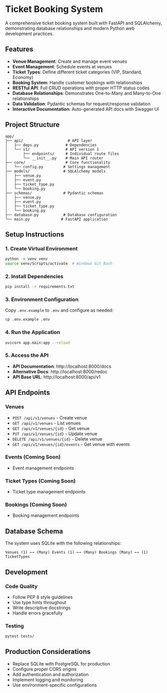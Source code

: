 # Ticket Booking System

A comprehensive ticket booking system built with FastAPI and SQLAlchemy, demonstrating database relationships and modern Python web development practices.

## Features

- **Venue Management**: Create and manage event venues
- **Event Management**: Schedule events at venues
- **Ticket Types**: Define different ticket categories (VIP, Standard, Economy)
- **Booking System**: Handle customer bookings with relationships
- **RESTful API**: Full CRUD operations with proper HTTP status codes
- **Database Relationships**: Demonstrates One-to-Many and Many-to-One relationships
- **Data Validation**: Pydantic schemas for request/response validation
- **Interactive Documentation**: Auto-generated API docs with Swagger UI

## Project Structure

```
app/
├── api/                    # API layer
│   ├── deps.py            # Dependencies
│   └── v1/                # API version 1
│       ├── endpoints/     # Individual route files
│       └── __init__.py    # Main API router
├── core/                  # Core functionality
│   └── config.py         # Settings management
├── models/               # SQLAlchemy models
│   ├── venue.py
│   ├── event.py
│   ├── ticket_type.py
│   └── booking.py
├── schemas/              # Pydantic schemas
│   ├── venue.py
│   ├── event.py
│   ├── ticket_type.py
│   └── booking.py
├── database.py           # Database configuration
└── main.py              # FastAPI application
```

## Setup Instructions

### 1. Create Virtual Environment
```bash
python -m venv venv
source venv/Scripts/activate  # Windows Git Bash
```

### 2. Install Dependencies
```bash
pip install -r requirements.txt
```

### 3. Environment Configuration
Copy `.env.example` to `.env` and configure as needed:
```bash
cp .env.example .env
```

### 4. Run the Application
```bash
uvicorn app.main:app --reload
```

### 5. Access the API
- **API Documentation**: http://localhost:8000/docs
- **Alternative Docs**: http://localhost:8000/redoc
- **API Base URL**: http://localhost:8000/api/v1

## API Endpoints

### Venues
- `POST /api/v1/venues` - Create venue
- `GET /api/v1/venues` - List venues
- `GET /api/v1/venues/{id}` - Get venue
- `PUT /api/v1/venues/{id}` - Update venue
- `DELETE /api/v1/venues/{id}` - Delete venue
- `GET /api/v1/venues/{id}/events` - Get venue with events

### Events (Coming Soon)
- Event management endpoints

### Ticket Types (Coming Soon)
- Ticket type management endpoints

### Bookings (Coming Soon)
- Booking management endpoints

## Database Schema

The system uses SQLite with the following relationships:

```
Venues (1) ←→ (Many) Events (1) ←→ (Many) Bookings (Many) ←→ (1) TicketTypes
```

## Development

### Code Quality
- Follow PEP 8 style guidelines
- Use type hints throughout
- Write descriptive docstrings
- Handle errors gracefully

### Testing
```bash
pytest tests/
```

## Production Considerations

- Replace SQLite with PostgreSQL for production
- Configure proper CORS origins
- Add authentication and authorization
- Implement logging and monitoring
- Use environment-specific configurations
